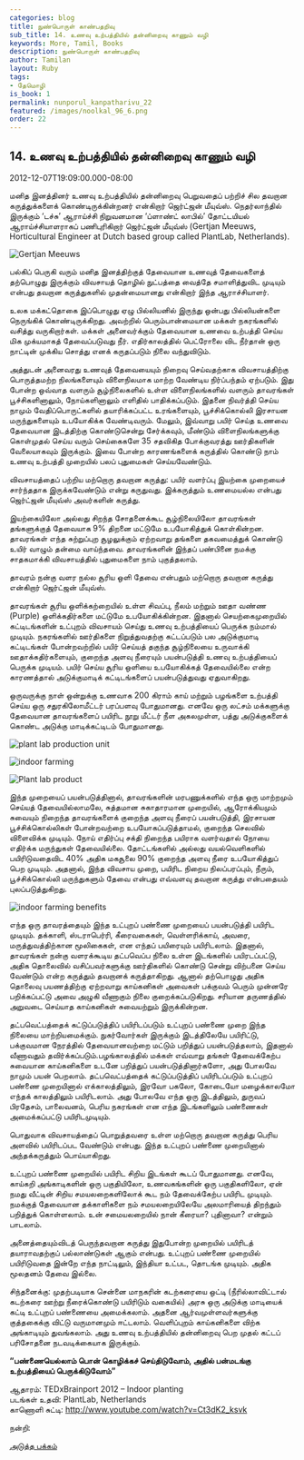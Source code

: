 ```yaml
---
categories: blog
title: நுண்பொருள் காண்பதறிவு
sub_title: 14. உணவு உற்பத்தியில் தன்னிறைவு காணும் வழி
keywords: More, Tamil, Books
description: நுண்பொருள் காண்பதறிவு
author: Tamilan
layout: Ruby
tags:
- தேமொழி
is_book: 1
permalink: nunporul_kanpatharivu_22
featured: /images/noolkal_96_6.png
order: 22
---
```



## 14. உணவு உற்பத்தியில் தன்னிறைவு காணும் வழி

2012-12-07T19:09:00.000-08:00

மனித இனத்தினர் உணவு உற்பத்தியில் தன்னிறைவு பெறுவதைப் பற்றிச் சில தவறான கருத்துக்களைக் கொண்டிருக்கின்றனர் என்கிறார் ஜெர்ட்ஜன் மீயுவ்ஸ். நெதர்லாந்தில் இருக்கும் ‘டச்சு’ ஆராய்ச்சி நிறுவனமான ‘ப்ளாண்ட் லாபில்’ தோட்டயியல் ஆராய்ச்சியாளராகப் பணிபுரிகிறார் ஜெர்ட்ஜன் மீயுவ்ஸ் (Gertjan Meeuws, Horticultural Engineer at Dutch based group called PlantLab, Netherlands).

![Gertjan Meeuws](https://1.bp.blogspot.com/-Tjg_XOqCLUU/UL0hEoCh3ZI/AAAAAAAABwY/Ul7RG61ZFTE/s1600/plantlab-1.jpg)

பல்கிப் பெருகி வரும் மனித இனத்திற்குத் தேவையான உணவுத் தேவைகளைத் தற்பொழுது இருக்கும் விவசாயத் தொழில் நுட்பத்தை வைத்தே சமாளித்துவிட முடியும் என்பது தவறான கருத்துகளில் முதன்மையானது என்கிறார் இந்த ஆராச்சியாளர்.

உலக மக்கட்தொகை இப்பொழுது ஏழு பில்லியனில் இருந்து ஒன்பது பில்லியன்களை நெருங்கிக் கொண்டிருக்கிறது. அவற்றில் பெரும்பான்மையான மக்கள் நகரங்களில் வசித்து வருகிறார்கள். மக்கள் அனைவர்க்கும் தேவையான உணவை உற்பத்தி செய்ய மிக முக்யமாகத் தேவைப்படுவது நீர். எதிர்காலத்தில் பெட்ரோலை விட நீர்தான் ஒரு நாட்டின் முக்கிய சொத்து எனக் கருதப்படும் நிலை வந்துவிடும்.

அத்துடன் அனைவரது உணவுத் தேவையையும் நிறைவு செய்வதற்காக விவசாயத்திற்கு பொருத்தமற்ற நிலங்களையும் விளைநிலமாக மாற்ற வேண்டிய நிர்ப்பந்தம் ஏற்படும். இது போன்ற ஒவ்வாத வளரும் சூழ்நிலைகளில் உள்ள விளைநிலங்களில் வளரும் தாவரங்கள் பூச்சிகளினாலும், நோய்களினாலும் எளிதில் பாதிக்கப்படும். இதனை நிவர்த்தி செய்ய நாமும் வேதிப்பொருட்களில் தயாரிக்கப்பட்ட உரங்களையும், பூச்சிக்கொல்லி இரசாயன மருந்துகளையும் உபயோகிக்க வேண்டிவரும். மேலும், இவ்வாறு பயிர் செய்த உணவை தேவையான இடத்திற்கு கொண்டுசென்று சேர்க்கவும், மீண்டும் விளைநிலங்களுக்கு கொள்முதல் செய்ய வரும் செய்கைகளே 35 சதவிகித போக்குவரத்து ஊர்திகளின் வேலையாகவும் இருக்கும். இவை போன்ற காரணங்களைக் கருத்தில் கொண்டு நாம் உணவு உற்பத்தி முறையில் பலப் புதுமைகள் செய்யவேண்டும்.

விவசாயத்தைப் பற்றிய மற்றொரு தவறான கருத்து: பயிர் வளர்ப்பு இயற்கை முறையைச் சார்ந்ததாக இருக்கவேண்டும் என்று கருதுவது. இக்கருத்தும் உணமையல்ல என்பது ஜெர்ட்ஜன் மீயுவ்ஸ் அவர்களின் கருத்து.

இயற்கையிலோ அல்லது சிறந்த சோதனைக்கூட சூழ்நிலையிலோ தாவரங்கள் தங்களுக்குத் தேவையாக 9% திறனை மட்டுமே உபயோகித்துக் கொள்கின்றன. தாவரங்கள் எந்த சுற்றுப்புற சூழலுக்கும் ஏற்றவாறு தங்களை தகவமைத்துக் கொண்டு உயிர் வாழும் தன்மை வாய்ந்தவை. தாவரங்களின் இந்தப் பண்பினை நமக்கு சாதகமாக்கி விவசாயத்தில் புதுமைகளை நாம் புகுத்தலாம்.

தாவரம் நன்கு வளர நல்ல சூரிய ஒளி தேவை என்பதும் மற்றொரு தவறான கருத்து என்கிறார் ஜெர்ட்ஜன் மீயுவ்ஸ்.

தாவரங்கள் சூரிய ஒளிக்கற்றையில் உள்ள சிவப்பு, நீலம் மற்றும் ஊதா வண்ண (Purple) ஒளிக்கதிர்களை மட்டுமே உபயோகிக்கின்றன. இதனால் செயற்கைமுறையில் கட்டிடங்களின் உட்புறம் விவசாயம் செய்து உணவு உற்பத்தியைப் பெருக்க நம்மால் முடியும். நகரங்களில் ஊர்திகளை நிறுத்துவதற்கு கட்டப்படும் பல அடுக்குமாடி கட்டிடங்கள் போன்றவற்றில் பயிர் செய்யத் தகுந்த சூழ்நிலையை உருவாக்கி ஊதாக்கதிர்களையும், குறைந்த அளவு நீரையும் பயன்படுத்தி உணவு உற்பத்தியைப் பெருக்க முடியம். பயிர் செய்ய சூரிய ஒளியை உபயோகிக்கத் தேவையில்லை என்ற காரணத்தால் அடுக்குமாடிக் கட்டிடங்களைப் பயன்படுத்துவது ஏதுவாகிறது.

ஒருவருக்கு நாள் ஒன்றுக்கு உணவாக 200 கிராம் காய் மற்றும் பழங்களை உற்பத்தி செய்ய ஒரு சதுரகிலோமீட்டர் பரப்பளவு போதுமானது. எனவே ஒரு லட்சம் மக்களுக்கு தேவையான தாவரங்களைப் பயிரிட நூறு மீட்டர் நீள அகலமுள்ள, பத்து அடுக்குகளைக் கொண்ட அடுக்கு மாடிக்கட்டிடம் போதுமானது.

![plant lab production unit](https://2.bp.blogspot.com/-mwB0cOXUBPY/UL0hN_hULrI/AAAAAAAABwg/1WkvAx2ptv4/s1600/plantlab-2.jpg)

![indoor farming](https://1.bp.blogspot.com/-_tLC0gmWLKg/UL0hVWEIU8I/AAAAAAAABwo/iWsbNC-wFhI/s1600/plantlab-3.jpg)

![Plant lab product](https://2.bp.blogspot.com/-HsSRMY05TX8/UL0hlcdgqxI/AAAAAAAABww/UvOtU3oNt_8/s1600/plantlab-4.jpg)

இந்த முறையைப் பயன்படுத்தினால், தாவரங்களின் மரபணுக்களில் எந்த ஒரு மாற்றமும் செய்யத் தேவையில்லாமலே, சுத்தமான சுகாதாரமான முறையில், ஆரோக்கியமும் சுவையும் நிறைந்த தாவரங்களைக் குறைந்த அளவு நீரைப் பயன்படுத்தி, இரசாயன பூச்சிக்கொல்லிகள் போன்றவற்றை உபயோகப்படுத்தாமல், குறைந்த செலவில் விளைவிக்க முடியும். நோய் எதிர்ப்பு சக்தி நிறைந்த பயிராக வளர்வதால் நோயை எதிர்க்க மருந்துகள் தேவையில்லை. தோட்டங்களில் அல்லது வயல்வெளிகளில் பயிரிடுவதைவிட 40% அதிக மகசூலை 90% குறைந்த அளவு நீரை உபயோகித்துப் பெற முடியும். அதனால், இந்த விவசாய முறை, பயிரிட நிறைய நிலப்பரப்பும், நீரும், பூச்சிக்கொல்லி மருந்துகளும் தேவை என்பது எவ்வளவு தவறான கருத்து என்பதையம் புலப்படுத்துகிறது.

![indoor farming benefits](https://1.bp.blogspot.com/-QGL8yY4knPE/UL1E1inDqoI/AAAAAAAABxY/Aw0knJWomK4/s1600/plantlab-5.JPG)

எந்த ஒரு தாவரத்தையும் இந்த உட்புறப் பண்ணை முறையைப் பயன்படுத்தி பயிரிட முடியும். தக்காளி, ஸ்டராபெர்ரி, கீரைவகைகள், வெள்ளரிக்காய், அவரை, மருத்துவத்திற்கான மூலிகைகள், என எந்தப் பயிரையும் பயிரிடலாம். இதனால், தாவரங்கள் நன்கு வளரக்கூடிய தட்பவெப்ப நிலை உள்ள இடங்களில் பயிரடப்பட்டு, அதிக தொலைவில் வசிப்பவர்களுக்கு ஊர்திகளில் கொண்டு சென்று விற்பனை செய்ய வேண்டும் என்ற கருத்தும் தவறானக் கருத்தாகிறது. ஆனால் தற்பொழுது அதிக தொலைவு பயணத்திற்கு ஏற்றவாறு காய்கனிகள் அவைகள் பக்குவம் பெரும் முன்னரே பறிக்கப்பட்டு அவை அழுகி வீணாகும் நிலை குறைக்கப்படுகிறது. சரியான தருணத்தில் அறுவடை செய்யாத காய்கனிகள் சுவையற்றும் இருக்கின்றன.

தட்பவெட்பத்தைக் கட்டுப்படுத்திப் பயிரிடப்படும் உட்புறப் பண்ணை முறை இந்த நிலையை மாற்றியமைக்கும். நுகர்வோர்கள் இருக்கும் இடத்திலேயே பயிரிட்டு, பக்குவமான நேரத்தில் தேவையானவற்றை மட்டும் பறித்துப் பயன்படுத்தலாம், இதனால் வீணாவதும் தவிர்க்கப்படும்.பழங்காலத்தில் மக்கள் எவ்வாறு தங்கள் தேவைக்கேற்ப சுவையான காய்கனிகளை உடனே பறித்துப் பயன்படுத்தினார்களோ, அது போலவே நாமும் பயன் பெறலாம். தட்பவெட்பத்தைக் கட்டுப்படுத்திப் பயிரிடப்படும் உட்புறப் பண்ணை முறையினால் எக்காலத்திலும், இரவோ பகலோ, கோடையோ மழைக்காலமோ எந்தக் காலத்திலும் பயிரிடலாம். அது போலவே எந்த ஒரு இடத்திலும், துருவப் பிரதேசம், பாலைவனம், பெரிய நகரங்கள் என எந்த இடங்களிலும் பண்ணைகள் அமைக்கப்பட்டு பயிரிடமுடியும்.

பொதுவாக விவசாயத்தைப் பொறுத்தவரை உள்ள மற்றொரு தவறான கருத்து பெரிய அளவில் பயிரிடப்பட வேண்டும் என்பது. இந்த உட்புறப் பண்ணை முறையினால் அந்தக்கருத்தும் பொய்யாகிறது.

உட்புறப் பண்ணை முறையில் பயிரிட சிறிய இடங்கள் கூடப் போதுமானது. எனவே, காய்கறி அங்காடிகளின் ஒரு பகுதியிலோ, உணவகங்களின் ஒரு பகுதிகளிலோ, ஏன் நமது வீட்டின் சிறிய சமயலறைகளிலோக் கூட நம் தேவைக்கேற்ப பயிரிட முடியும். நமக்குத் தேவையான தக்காளிகளை நம் சமயலறையிலேயே அலமாரியைத் திறந்தும் பறித்துக் கொள்ளலாம். உன் சமையலறையில் நான் கீரையா? புதினாவா? என்றும் பாடலாம்.

அனைத்தையும்விடத் பெருந்தவறான கருத்து இதுபோன்ற முறையில் பயிரிடத் தயாராவதற்குப் பல்லாண்டுகள் ஆகும் என்பது. உட்புறப் பண்ணை முறையில் பயிரிடுவதை இன்றே எந்த நாட்டிலும், இந்தியா உட்பட, தொடங்க முடியும். அதிக மூலதனம் தேவை இல்லை.

சிந்தனைக்கு: முதற்படியாக சென்னை மாநகரின் கடற்கரையை ஒட்டி (நீரில்லாவிட்டால் கடற்கரை ஊற்று நீரைக்கொண்டு பயிரிடும் வகையில்) அரசு ஒரு அடுக்கு மாடியைக் கட்டி உட்புறப் பண்ணையை அமைக்கலாம். அதனை ஆர்வமுள்ளவர்களுக்கு குத்தகைக்கு விட்டு வருமானமும் ஈட்டலாம். வெளிப்புறம் காய்கனிகளை விற்க அங்காடியும் துவங்கலாம். அது உணவு உற்பத்தியில் தன்னிறைவு பெற முதல் கட்டப் பரிசோதனை நடவடிக்கையாக இருக்கும்.

**“பண்ணையெல்லாம் பொன் கொழிக்கச் செய்திடுவோம், அதில் பன்மடங்கு உற்பத்தியைப் பெருக்கிடுவோம்”**

ஆதாரம்: TEDxBrainport 2012 – Indoor planting  
படங்கள் உதவி: PlantLab, Netherlands  
காணொளி சுட்டி: http://www.youtube.com/watch?v=Ct3dK2_ksvk

நன்றி:

[அடுத்த பக்கம்](nunporul_kanpatharivu_23)